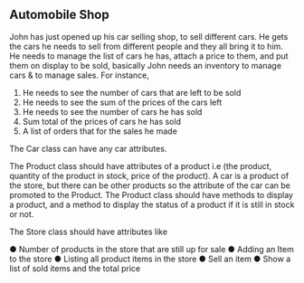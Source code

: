 ## Automobile Shop

John has just opened up his car selling shop, to sell different cars. He gets the cars he needs to sell from different people and they all bring it to him. 
He needs to manage the list of cars he has, attach a price to them, and put them on display to be sold, basically John needs an inventory to manage cars & to manage sales. For instance, 

1.	He needs to see the number of cars that are left to be sold 
2.	He needs to see the sum of the prices of the cars left
3.	He needs to see the number of cars he has sold
4.	Sum total of the prices of cars he has sold
5.	A list of orders that for the sales he made

The Car class can have any car attributes.

The Product class should have attributes of a product i.e (the product, quantity of the product in stock, price of the product). A car is a product of the store, but there can be other products so the attribute of the car can be promoted to the Product. The Product class should have methods to display a product, and a method to display the status of a product if it is still in stock or not.

The Store class should have attributes like

●	Number of products in the store that are still up for sale
●	Adding an Item to the store
●	Listing all product items in the store
●	Sell an item
●	Show a list of sold items and the total price

